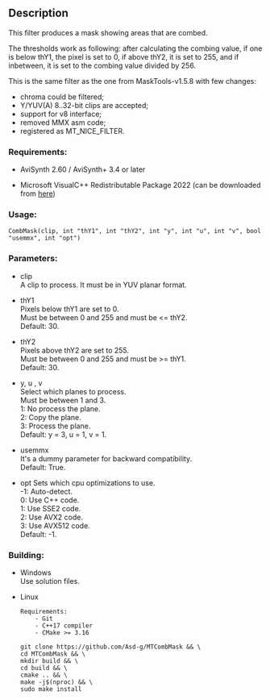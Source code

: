 ## Description

This filter produces a mask showing areas that are combed.

The thresholds work as following: after calculating the combing value, if one is below thY1, the pixel is set to 0, if above thY2, it is set to 255, and if inbetween, it is set to the combing value divided by 256.

This is the same filter as the one from MaskTools-v1.5.8 with few changes:
- chroma could be filtered;
- Y/YUV(A) 8..32-bit clips are accepted;
- support for v8 interface;
- removed MMX asm code;
- registered as MT_NICE_FILTER.

### Requirements:

- AviSynth 2.60 / AviSynth+ 3.4 or later

- Microsoft VisualC++ Redistributable Package 2022 (can be downloaded from [here](https://github.com/abbodi1406/vcredist/releases))

### Usage:

```
CombMask(clip, int "thY1", int "thY2", int "y", int "u", int "v", bool "usemmx", int "opt")
```

### Parameters:

- clip\
    A clip to process. It must be in YUV planar format.

- thY1\
    Pixels below thY1 are set to 0.\
    Must be between 0 and 255 and must be <= thY2.\
    Default: 30.

- thY2\
    Pixels above thY2 are set to 255.\
    Must be between 0 and 255 and must be >= thY1.\
    Default: 30.

- y, u , v\
    Select which planes to process.\
    Must be between 1 and 3.\
    1: No process the plane.\
    2: Copy the plane.\
    3: Process the plane.\
    Default: y = 3, u = 1, v = 1.

- usemmx\
    It's a dummy parameter for backward compatibility.\
    Default: True.

- opt
    Sets which cpu optimizations to use.\
    -1: Auto-detect.\
    0: Use C++ code.\
    1: Use SSE2 code.\
    2: Use AVX2 code.\
    3: Use AVX512 code.\
    Default: -1.

### Building:

- Windows\
    Use solution files.

- Linux
    ```
    Requirements:
        - Git
        - C++17 compiler
        - CMake >= 3.16
    ```
    ```
    git clone https://github.com/Asd-g/MTCombMask && \
    cd MTCombMask && \
    mkdir build && \
    cd build && \
    cmake .. && \
    make -j$(nproc) && \
    sudo make install
    ```

